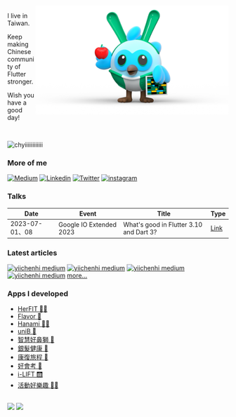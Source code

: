 <img align="right" width="440" src="dash.png" />

I live in Taiwan. 

Keep making Chinese community of Flutter stronger.

Wish you have a good day!

</br>

<p align="left"> <img src="https://komarev.com/ghpvc/?username=chyiiiiiiiiiiii&label=Views&color=blue&style=plastic&style=for-the-badge" alt="chyiiiiiiiiiiii" /> </p>

### More of me
[![Medium](https://img.shields.io/badge/medium-fff?style=for-the-badge&logo=medium&logoColor=black)](https://yiichenhi.medium.com)
[![Linkedin](https://img.shields.io/badge/LinkedIn-0077B5?style=for-the-badge&logo=linkedin&logoColor=white)](https://www.linkedin.com/in/yiichenhi/) 
[![Twitter](https://img.shields.io/badge/Twitter-1DA1F2?style=for-the-badge&logo=twitter&logoColor=white)](https://twitter.com/yiichenhi)
[![instagram](https://img.shields.io/badge/instagram-C6317F?style=for-the-badge&logo=instagram&logoColor=white)](http://instagram.com/flutterluvr.yii/)

### Talks
| Date | Event | Title | Type |
| ------------- | ------------- | ------------- | ------------- |
| 2023-07-01、08 | Google IO Extended 2023 | What's good in Flutter 3.10 and Dart 3? | [Link](https://github.com/chyiiiiiiiiiiii/presentations-and-slides/tree/main/Google%20IO%20Extended%202023) |

### Latest articles
[![yiichenhi medium](https://github-read-medium-git-main.pahlevikun.vercel.app/latest?username=yiichenhi&offset=0)](https://yiichenhi.medium.com)
[![yiichenhi medium](https://github-read-medium-git-main.pahlevikun.vercel.app/latest?username=yiichenhi&offset=1)](https://yiichenhi.medium.com)
[![yiichenhi medium](https://github-read-medium-git-main.pahlevikun.vercel.app/latest?username=yiichenhi&offset=2)](https://yiichenhi.medium.com)
[![yiichenhi medium](https://github-read-medium-git-main.pahlevikun.vercel.app/latest?username=yiichenhi&offset=4)](https://yiichenhi.medium.com)
[more...](https://yiichenhi.medium.com/)

### Apps I developed
- [HerFIT 🏋🏼](https://herfit.app/)
- [Flavor 🧋]()
- [Hanami 👫🏼](https://www.hanamistar.com/tw)
- [uniB 🚌](https://apps.apple.com/tw/app/unib/id1544012954)
- [智慧好鼻獅 💨](https://apps.apple.com/tw/app/%E6%99%BA%E6%85%A7%E5%A5%BD%E9%BC%BB%E7%8D%85/id1493106303)
- [銀髮健康 🏥](https://apps.apple.com/tw/app/%E9%8A%80%E9%AB%AE%E5%81%A5%E5%BA%B7/id1568224101)
- [康復旅程 🏥](https://apps.apple.com/tw/app/%E5%BA%B7%E5%BE%A9%E6%97%85%E7%A8%8B/id1581042711)
- [好會考 📘](https://play.google.com/store/apps/details?id=tw.com.hsinhua.haohuikaoo)
- [i-LIFT 🛗](https://apps.apple.com/tw/app/i-lift/id1515263994)
- [活動好樂趣 🚶🏻](https://play.google.com/store/apps/details?id=tw.com.chyiiiiiiiiiiii.navigate&hl=en_US)

</br>

<div align="left">
  <img height="160" src="https://github-readme-stats.vercel.app/api/top-langs/?username=chyiiiiiiiiiiii&layout=compact" />
  <img height="160" src="https://github-readme-stats.vercel.app/api?username=chyiiiiiiiiiiii&hide=contribs" />
</div>

<!-- Links -->
[buy_me_a_coffee]: https://www.buymeacoffee.com/yiichenhi
[buy_me_a_coffee_badge]: https://img.buymeacoffee.com/button-api/?text=Sponsor&emoji=&slug=yiichenhi&button_colour=FFDD00&font_colour=000000&font_family=Cookie&outline_colour=000000&coffee_colour=ffffff&size=64
